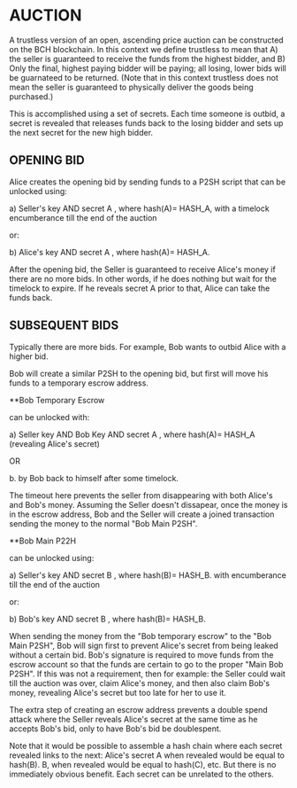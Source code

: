 # AUCTION
 
A trustless version of an open, ascending price auction can be constructed on the BCH blockchain.  In this context we define trustless to mean that A) the seller is guaranteed to receive the funds from the highest bidder, and B) Only the final, highest paying bidder will be paying; all losing, lower bids will be guarnateed to be returned.   (Note that in this context trustless does not mean the seller is guaranteed to physically deliver the goods being purchased.)

This is accomplished using a set of secrets.  Each time someone is outbid, a secret is revealed that releases funds back to the losing bidder and sets up the next secret for the new high bidder.

## OPENING BID

Alice creates the opening bid by sending funds to a P2SH script that can be unlocked using:

a) Seller's key AND secret A , where hash(A)= HASH_A, with a timelock encumberance till the end of the auction 

or:

b) Alice's key AND secret A , where hash(A)= HASH_A.  
 
After the opening bid, the Seller is guaranteed to receive Alice's money if there are no more bids.  In other words, if he does nothing but wait for the timelock to expire.  If he reveals secret A prior to that, Alice can take the funds back.

## SUBSEQUENT BIDS

Typically there are more bids. For example, Bob wants to outbid Alice with a higher bid.

Bob will create a similar P2SH to the opening bid, but first will move his funds to a temporary escrow address.

**Bob Temporary Escrow 

can be unlocked with:

a) Seller key AND Bob Key AND secret A , where hash(A)= HASH_A (revealing Alice's secret)

OR 

b. by Bob back to himself after some timelock.

The timeout here prevents the seller from disappearing with both Alice's and Bob's money.  Assuming the Seller doesn't dissapear, once the money is in the escrow address, Bob and the Seller will
create a joined transaction sending the money to the normal "Bob Main P2SH".

**Bob Main P22H 

can be unlocked using:

a) Seller's key AND secret B , where hash(B)= HASH_B. with encumberance till the end of the auction 

or:

b) Bob's key AND secret B , where hash(B)= HASH_B. 

When sending the money from the "Bob temporary escrow" to the  "Bob Main P2SH", Bob will sign first to prevent Alice's secret from being leaked without a certain bid.  Bob's signature is required to move funds from the escrow account so that the funds are certain to go to the proper "Main Bob P2SH".  If this was not a requirement, then for example: the Seller could wait till the auction was over, claim Alice's money, and then also claim Bob's money, revealing Alice's secret but too late for her to use it.

The extra step of creating an escrow address prevents a double spend attack where the Seller reveals Alice's secret at the same time as he accepts Bob's bid, only to have Bob's bid be doublespent.

Note that it would be possible to assemble a hash chain where each secret revealed links to the next:  Alice's secret A when revealed would be equal to hash(B).  B, when revealed would be equal to hash(C), etc.  But there is no immediately obvious benefit.  Each secret can be unrelated to the others.


